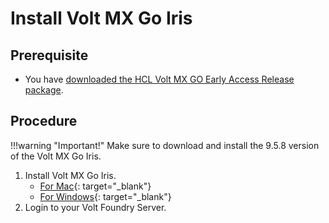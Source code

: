 # Install Volt MX Go Iris

## Prerequisite

- You have [downloaded the HCL Volt MX GO Early Access Release package](portaldownload.md). 

## Procedure

!!!warning "Important!"
    Make sure to download and install the 9.5.8 version of the Volt MX Go Iris. 

1.  Install Volt MX Go Iris.
    - [For Mac](https://opensource.hcltechsw.com/volt-mx-docs/95/docs/documentation/Iris/iris_starter_install_mac/Content/Installing%20VoltMX%20Iris.html#installing){: target="_blank"}
    - [For Windows](https://opensource.hcltechsw.com/volt-mx-docs/95/docs/documentation/Iris/iris_starter_install_win/Content/Installing%20VoltMX%20Iris.html#installing){: target="_blank"}
3. Login to your Volt Foundry Server.